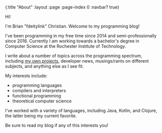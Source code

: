 {:title "About"
 :layout :page
 :page-index 0
 :navbar? true}

Hi!

I'm Brian "fdeitylink" Christian. Welcome to my programming blog!

I've been programming in my free time since 2014 and semi-professionally since 2016. Currently I am working towards a bachelor's degree in Computer Science at the Rochester Institute of Technology.

I write about a number of topics across the programming spectrum, including [my own projects](https://github.com/fdeitylink?tab=repositories), developer news, musings/rants on different subjects, and anything else as I see fit.

My interests include:
* programming languages
* compilers and interpreters
* functional programming
* theoretical computer science

I've worked with a variety of languages, including Java, Kotlin, and Clojure, the latter being my current favorite.

Be sure to read my blog if any of this interests you!
